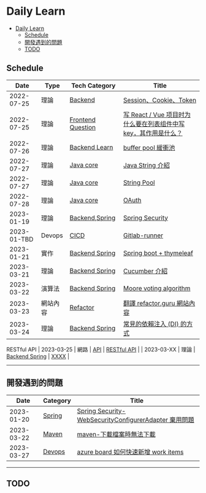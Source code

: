# Daily Learn

- [Daily Learn](#daily-learn)
  - [Schedule](#schedule)
  - [開發遇到的問題](#開發遇到的問題)
  - [TODO](#todo)

## Schedule

| Date        | Type     | Tech Category                            | Title                                                                                         |
| ----------- | -------- | ---------------------------------------- | --------------------------------------------------------------------------------------------- |
| 2022-07-25  | 理論     | [Backend](#Backend)                      | [Session、Cookie、Token](./backend/core/core.md#Session-Cookie-Token)                         |
| 2022-07-25  | 理論     | [Frontend Question](#Frontend)           | [写 React / Vue 项目时为什么要在列表组件中写 key，其作用是什么？](#backend_q_1)               |
| 2022-07-26  | 理論     | [Backend Learn](#Backend-Learn)          | [buffer pool 緩衝池](./backend/java/core.md#backend_java_core_buffer_pool)                    |
| 2022-07-27  | 理論     | [Java core](./backend/java/core.md)      | [Java String 介紹](./backend/java/core.md#backend_java_core_string_intro)                     |
| 2022-07-27  | 理論     | [Java core](./backend/java/core.md)      | [String Pool](./backend/java/core.md#backend_java_core_string_pool)                           |
| 2022-07-28  | 理論     | [Java core](./backend/java/core.md)      | [OAuth](#OAuth)                                                                               |
| 2023-01-19  | 理論     | [Backend](#Backend),[Spring](#Spring)    | [Spring Security](#Spring_Security)                                                           |
| 2023-01-TBD | Devops   | [CICD](#CICD)                            | [Gitlab-runner](#)                                                                            |
| 2023-01-21  | 實作     | [Backend Spring](./backend/java/spring/) | [Spring boot + thymeleaf](./backend/java/spring/devlog.md#spring-boot-thymeleaf實作)          |
| 2023-03-21  | 理論     | [Backend Spring](./backend/java/spring/) | [Cucumber 介紹](./backend/java/spring/test/cucumber.md)                                       |
| 2023-03-22  | 演算法   | [Backend Spring](./algo/)                | [Moore voting algorithm](./algo//algo.md)                                                     |
| 2023-03-23  | 網站內容 | [Refactor](./refactiror/)                | [翻譯 refactor.guru 網站內容](./book/refactor.md)                                             |
| 2023-03-24  | 理論     | [Backend Spring](./backend/java/spring/) | [常見的依賴注入 (DI) 的方式](./backend/interview/SpringQuestion.md#q常見的依賴注入-di-的方式) |

RESTful API
| 2023-03-25 | 網路 | [API](./backend/api/api.md) | [RESTful API](./backend/api/api.md#restful-api---representational-state-transfer-表現層狀態轉移) |
| 2023-03-XX | 理論 | [Backend Spring](./backend/java/spring/) | [XXXX](./backend/java/spring/) |

---

## 開發遇到的問題

| Date       | Category          | Title                                                                                                                       |
| ---------- | ----------------- | --------------------------------------------------------------------------------------------------------------------------- |
| 2023-01-20 | [Spring](#spring) | [Spring Security-WebSecurityConfigurerAdapter 棄用問題](backend/java/spring/devlog.md#websecurityconfigureradapter棄用問題) |
| 2023-03-22 | [Maven](#Maven)   | [maven-下載檔案時無法下載](backend/java/spring/maven.md#maven-下載檔案時無法下載)                                           |
| 2023-03-27 | [Devops](#Azure)  | [azure board 如何快速新增 work items](devops/azure/azureDevops.md)                                                          |

---

## TODO

<!--
#### [GitLab](#gitlab)

##### Gitlab-runner

- docker 指令

  - 查詢現在運行的 container
    `docker ps -a`

  - Remove container

    - Stop all containers
      `docker stop $(docker ps -a -q)`
    - Remove all containers
      `docker rm $(docker ps -a -q)`

  - 移除所有未使用的 Docker 項目
    `docker system prune`

  - remove 所有 image
    `docker rmi $(docker images -a -q)` -->
